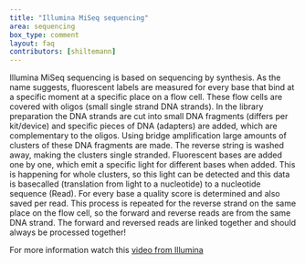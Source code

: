 ```yaml
---
title: "Illumina MiSeq sequencing"
area: sequencing
box_type: comment
layout: faq
contributors: [shiltemann]
---
```



Illumina MiSeq sequencing is based on sequencing by synthesis. As the name
suggests, fluorescent labels are measured for every base that bind at a
specific moment at a specific place on a flow cell. These flow cells are
covered with oligos (small single strand DNA strands). In the library
preparation the DNA strands are cut into small DNA fragments (differs per
kit/device) and specific pieces of DNA (adapters) are added, which are
complementary to the oligos. Using bridge amplification large amounts of
clusters of these DNA fragments are made. The reverse string is washed away,
making the clusters single stranded. Fluorescent bases are added one by one,
which emit a specific light for different bases when added. This is happening
for whole clusters, so this light can be detected and this data is basecalled
(translation from light to a nucleotide) to a nucleotide sequence (Read). For
every base a quality score is determined and also saved per read. This
process is repeated for the reverse strand on the same place on the flow
cell, so the forward and reverse reads are from the same DNA strand. The
forward and reversed reads are linked together and should always be processed
together!

For more information watch this [video from Illumina](https://youtu.be/fCd6B5HRaZ8)

